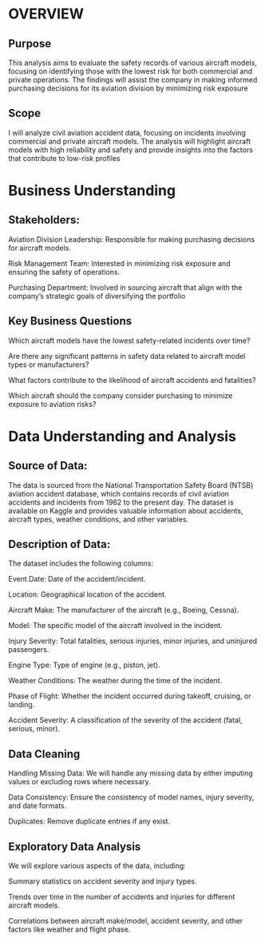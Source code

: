 # OVERVIEW
## Purpose
This analysis aims to evaluate the safety records of various aircraft models, focusing on identifying those with the lowest risk for both commercial and private operations. The findings will assist the company in making informed purchasing decisions for its aviation division by minimizing risk exposure
## Scope
I will analyze civil aviation accident data, focusing on incidents involving commercial and private aircraft models. The analysis will highlight aircraft models with high reliability and safety and provide insights into the factors that contribute to low-risk profiles
#  Business Understanding
## Stakeholders:
Aviation Division Leadership: Responsible for making purchasing decisions for aircraft models.

Risk Management Team: Interested in minimizing risk exposure and ensuring the safety of operations.

Purchasing Department: Involved in sourcing aircraft that align with the company’s strategic goals of diversifying the portfolio
## Key Business Questions
Which aircraft models have the lowest safety-related incidents over time?

Are there any significant patterns in safety data related to aircraft model types or manufacturers?

What factors contribute to the likelihood of aircraft accidents and fatalities?

Which aircraft should the company consider purchasing to minimize exposure to aviation risks?
# Data Understanding and Analysis
## Source of Data:
The data is sourced from the National Transportation Safety Board (NTSB) aviation accident database, which contains records of civil aviation accidents and incidents from 1962 to the present day. The dataset is available on Kaggle and provides valuable information about accidents, aircraft types, weather conditions, and other variables.

## Description of Data:
The dataset includes the following columns:

Event.Date: Date of the accident/incident.

Location: Geographical location of the accident.

Aircraft Make: The manufacturer of the aircraft (e.g., Boeing, Cessna).

Model: The specific model of the aircraft involved in the incident.

Injury Severity: Total fatalities, serious injuries, minor injuries, and uninjured passengers.

Engine Type: Type of engine (e.g., piston, jet).

Weather Conditions: The weather during the time of the incident.

Phase of Flight: Whether the incident occurred during takeoff, cruising, or landing.

Accident Severity: A classification of the severity of the accident (fatal, serious, minor).

## Data Cleaning
Handling Missing Data: We will handle any missing data by either imputing values or excluding rows where necessary.

Data Consistency: Ensure the consistency of model names, injury severity, and date formats.

Duplicates: Remove duplicate entries if any exist.

## Exploratory Data Analysis
We will explore various aspects of the data, including:

Summary statistics on accident severity and injury types.

Trends over time in the number of accidents and injuries for different aircraft models.

Correlations between aircraft make/model, accident severity, and other factors like weather and flight phase.
